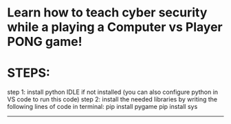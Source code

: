 
# Learn how to teach cyber security while a playing a Computer vs Player PONG game!

# STEPS: 
step 1: install python IDLE if not installed (you can also configure python in VS code to run this code)
step 2: install the needed libraries by writing the following lines of code in terminal:
pip install pygame
pip install sys
_______________________________________________________________________________________________________________________________________________
